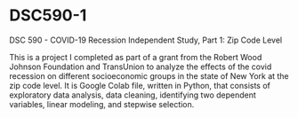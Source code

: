 # DSC590-1
DSC 590 - COVID-19 Recession Independent Study, Part 1: Zip Code Level

This is a project I completed as part of a grant from the Robert Wood Johnson Foundation and TransUnion to analyze 
the effects of the covid recession on different socioeconomic groups in the state of New York at the zip code level. 
It is Google Colab file, written in Python, that consists of exploratory data analysis, data cleaning, identifying 
two dependent variables, linear modeling, and stepwise selection.
